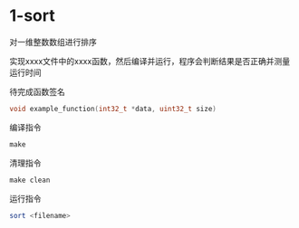 # 1-sort

对一维整数数组进行排序

实现xxxx文件中的xxxx函数，然后编译并运行，程序会判断结果是否正确并测量运行时间



待完成函数签名

```c++
void example_function(int32_t *data, uint32_t size)
```

编译指令

```makefile
make
```

清理指令

```makefile
make clean
```

运行指令

```bash
sort <filename>
```

